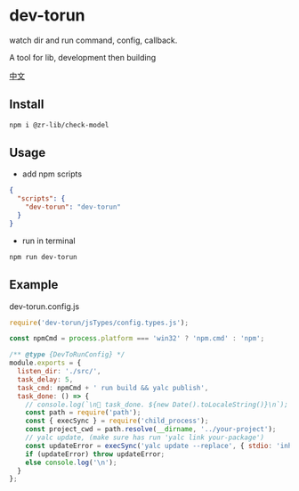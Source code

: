 # dev-torun
watch dir and run command, config, callback.

A tool for lib, development then building

[中文](./README-zh.md)

## Install

```bash
npm i @zr-lib/check-model
```

## Usage

- add npm scripts
```json
{
  "scripts": {
    "dev-torun": "dev-torun"
  }
}
```

- run in terminal

```bash
npm run dev-torun
```

## Example

dev-torun.config.js

```js
require('dev-torun/jsTypes/config.types.js');

const npmCmd = process.platform === 'win32' ? 'npm.cmd' : 'npm';

/** @type {DevToRunConfig} */
module.exports = {
  listen_dir: './src/',
  task_delay: 5,
  task_cmd: npmCmd + ' run build && yalc publish',
  task_done: () => {
    // console.log(`\n🚀 task_done. ${new Date().toLocaleString()}\n`);
    const path = require('path');
    const { execSync } = require('child_process');
    const project_cwd = path.resolve(__dirname, '../your-project');
    // yalc update, (make sure has run 'yalc link your-package')
    const updateError = execSync('yalc update --replace', { stdio: 'inherit', cwd: project_cwd });
    if (updateError) throw updateError;
    else console.log('\n');
  }
};
```
